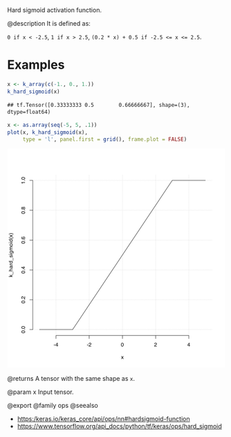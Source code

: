 Hard sigmoid activation function.

@description
It is defined as:

`0 if x < -2.5`, `1 if x > 2.5`, `(0.2 * x) + 0.5 if -2.5 <= x <= 2.5`.

# Examples

```r
x <- k_array(c(-1., 0., 1.))
k_hard_sigmoid(x)
```

```
## tf.Tensor([0.33333333 0.5        0.66666667], shape=(3), dtype=float64)
```

```r
x <- as.array(seq(-5, 5, .1))
plot(x, k_hard_sigmoid(x),
     type = 'l', panel.first = grid(), frame.plot = FALSE)
```

![plot of chunk unnamed-chunk-1](k_hard_sigmoid-unnamed-chunk-1-1.svg)

@returns
A tensor with the same shape as `x`.

@param x Input tensor.

@export
@family ops
@seealso
+ <https:/keras.io/keras_core/api/ops/nn#hardsigmoid-function>
+ <https://www.tensorflow.org/api_docs/python/tf/keras/ops/hard_sigmoid>
